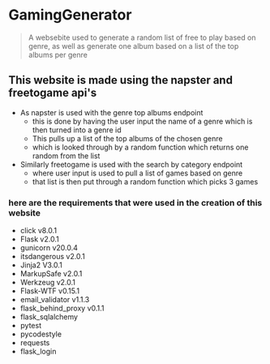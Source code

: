 # GamingGenerator
> A websebite used to generate a random list of free to play based on genre,
> as well as generate one album based on a list of the top albums per genre
## This website is made using the napster and freetogame api's
* As napster is used with the genre top albums endpoint
  * this is done by having the user input the name of a genre which is then turned into a genre id
  * This pulls up a list of the top albums of the chosen genre 
  * which is looked through by a random function which returns one random from the list
* Similarly freetogame is used with the search by category endpoint
  * where user input is used to pull a list of games based on genre
  * that list is then put through a random function which picks 3 games
### here are the requirements that were used in the creation of this website
* click v8.0.1
* Flask v2.0.1
* gunicorn v20.0.4
* itsdangerous v2.0.1
* Jinja2 V3.0.1
* MarkupSafe v2.0.1
* Werkzeug v2.0.1
* Flask-WTF v0.15.1
* email_validator v1.1.3
* flask_behind_proxy v0.1.1
* flask_sqlalchemy
* pytest
* pycodestyle
* requests
* flask_login

